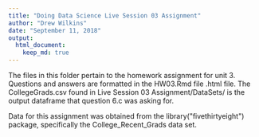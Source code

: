 ```yaml
---
title: "Doing Data Science Live Session 03 Assignment"
author: "Drew Wilkins"
date: "September 11, 2018"
output: 
  html_document:
    keep_md: true
---
```



The files in this folder pertain to the homework assignment for unit 3.
Questions and answers are formatted in the HW03.Rmd file .html file.
The CollegeGrads.csv found in Live Session 03 Assignment/DataSets/ is
the output dataframe that question 6.c was asking for.

Data for this assignment was obtained from the library("fivethirtyeight")
package, specifically the College_Recent_Grads data set.
